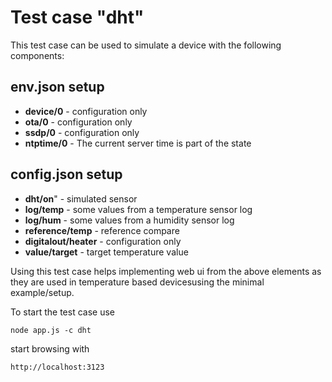 # Test case "dht"

This test case can be used to simulate a device with the following components:

## env.json setup

- **device/0** - configuration only
- **ota/0**  - configuration only
- **ssdp/0** - configuration only
- **ntptime/0** - The current server time is part of the state


## config.json setup

- **dht/on**" - simulated sensor
- **log/temp** - some values from a temperature sensor log
- **log/hum** - some values from a humidity sensor log
- **reference/temp** - reference compare
- **digitalout/heater** - configuration only
- **value/target** - target temperature value

Using this test case helps implementing web ui from the above elements
as they are used in temperature based devicesusing the minimal example/setup. 

To start the test case use

    node app.js -c dht

start browsing with

    http://localhost:3123

